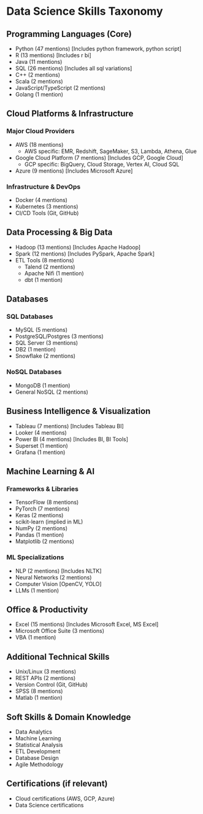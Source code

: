 # Data Science Skills Taxonomy

## Programming Languages (Core)
- Python (47 mentions) [Includes python framework, python script]
- R (13 mentions) [Includes r bi]
- Java (11 mentions)
- SQL (26 mentions) [Includes all sql variations]
- C++ (2 mentions)
- Scala (2 mentions)
- JavaScript/TypeScript (2 mentions)
- Golang (1 mention)

## Cloud Platforms & Infrastructure
### Major Cloud Providers
- AWS (18 mentions)
  - AWS specific: EMR, Redshift, SageMaker, S3, Lambda, Athena, Glue
- Google Cloud Platform (7 mentions) [Includes GCP, Google Cloud]
  - GCP specific: BigQuery, Cloud Storage, Vertex AI, Cloud SQL
- Azure (9 mentions) [Includes Microsoft Azure]

### Infrastructure & DevOps
- Docker (4 mentions)
- Kubernetes (3 mentions)
- CI/CD Tools (Git, GitHub)

## Data Processing & Big Data
- Hadoop (13 mentions) [Includes Apache Hadoop]
- Spark (12 mentions) [Includes PySpark, Apache Spark]
- ETL Tools (8 mentions)
  - Talend (2 mentions)
  - Apache Nifi (1 mention)
  - dbt (1 mention)

## Databases
### SQL Databases
- MySQL (5 mentions)
- PostgreSQL/Postgres (3 mentions)
- SQL Server (3 mentions)
- DB2 (1 mention)
- Snowflake (2 mentions)

### NoSQL Databases
- MongoDB (1 mention)
- General NoSQL (2 mentions)

## Business Intelligence & Visualization
- Tableau (7 mentions) [Includes Tableau BI]
- Looker (4 mentions)
- Power BI (4 mentions) [Includes BI, BI Tools]
- Superset (1 mention)
- Grafana (1 mention)

## Machine Learning & AI
### Frameworks & Libraries
- TensorFlow (8 mentions)
- PyTorch (7 mentions)
- Keras (2 mentions)
- scikit-learn (implied in ML)
- NumPy (2 mentions)
- Pandas (1 mention)
- Matplotlib (2 mentions)

### ML Specializations
- NLP (2 mentions) [Includes NLTK]
- Neural Networks (2 mentions)
- Computer Vision [OpenCV, YOLO]
- LLMs (1 mention)

## Office & Productivity
- Excel (15 mentions) [Includes Microsoft Excel, MS Excel]
- Microsoft Office Suite (3 mentions)
- VBA (1 mention)

## Additional Technical Skills
- Unix/Linux (3 mentions)
- REST APIs (2 mentions)
- Version Control (Git, GitHub)
- SPSS (8 mentions)
- Matlab (1 mention)

## Soft Skills & Domain Knowledge
- Data Analytics
- Machine Learning
- Statistical Analysis
- ETL Development
- Database Design
- Agile Methodology

## Certifications (if relevant)
- Cloud certifications (AWS, GCP, Azure)
- Data Science certifications
